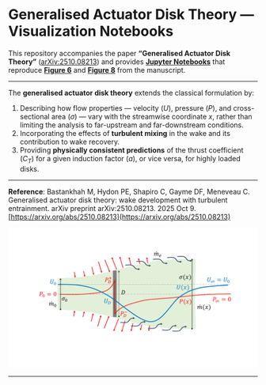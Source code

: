 # Generalised Actuator Disk Theory — Visualization Notebooks 

This repository accompanies the paper **“Generalised Actuator Disk Theory”** ([arXiv:2510.08213](https://arxiv.org/abs/2510.08213)) and provides **[Jupyter Notebooks](/JupyterNotebooks)** that reproduce **[Figure 6](/JupyterNotebooks/Figure%206)** and **[Figure 8](/JupyterNotebooks/Figure%208)** from the manuscript. 

---

The **generalised actuator disk theory** extends the classical formulation by:
1. Describing how flow properties — velocity ($U$), pressure ($P$), and cross-sectional area ($\sigma$) — vary with the streamwise coordinate $x$, rather than limiting the analysis to far-upstream and far-downstream conditions.  
2. Incorporating the effects of **turbulent mixing** in the wake and its contribution to wake recovery.  
3. Providing **physically consistent predictions** of the thrust coefficient ($C_T$) for a given induction factor ($a$), or vice versa, for highly loaded disks.
---
**Reference**: Bastankhah M, Hydon PE, Shapiro C, Gayme DF, Meneveau C. Generalised actuator disk theory: wake development with turbulent entrainment. arXiv preprint arXiv:2510.08213. 2025 Oct 9. [https://arxiv.org/abs/2510.08213](https://arxiv.org/abs/2510.08213)

![Actuator Disk Schematic](images/schematic.PNG)

----------------------------------------

